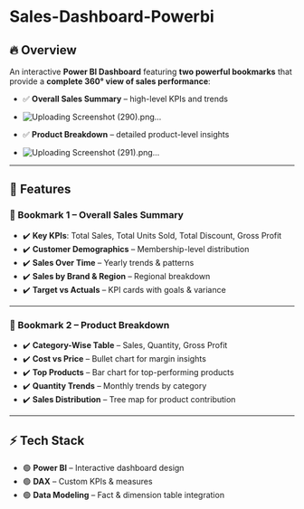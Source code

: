 # Sales-Dashboard-Powerbi
## 🔥 Overview  
An interactive **Power BI Dashboard** featuring **two powerful bookmarks** that provide a **complete 360° view of sales performance**:

- ✅ **Overall Sales Summary** – high-level KPIs and trends
- ![Uploading Screenshot (290).png…]()
 
- ✅ **Product Breakdown** – detailed product-level insights
- ![Uploading Screenshot (291).png…]()

---

## 🎯 Features  

### 📍 Bookmark 1 – Overall Sales Summary  
- ✔️ **Key KPIs**: Total Sales, Total Units Sold, Total Discount, Gross Profit  
- ✔️ **Customer Demographics** – Membership-level distribution  
- ✔️ **Sales Over Time** – Yearly trends & patterns  
- ✔️ **Sales by Brand & Region** – Regional breakdown  
- ✔️ **Target vs Actuals** – KPI cards with goals & variance  

---

### 📍 Bookmark 2 – Product Breakdown  
- ✔️ **Category-Wise Table** – Sales, Quantity, Gross Profit  
- ✔️ **Cost vs Price** – Bullet chart for margin insights  
- ✔️ **Top Products** – Bar chart for top-performing products  
- ✔️ **Quantity Trends** – Monthly trends by category  
- ✔️ **Sales Distribution** – Tree map for product contribution  

---

## ⚡ Tech Stack  
- 🟢 **Power BI** – Interactive dashboard design  
- 🟢 **DAX** – Custom KPIs & measures  
- 🟢 **Data Modeling** – Fact & dimension table integration  
